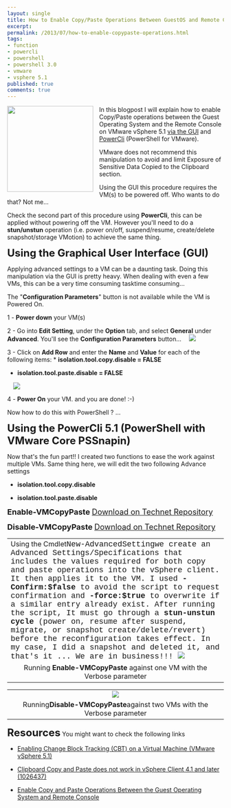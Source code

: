 ```yaml
---
layout: single
title: How to Enable Copy/Paste Operations Between GuestOS and Remote Console on vSphere 5.1 (GUI and PowerCli)
excerpt: 
permalink: /2013/07/how-to-enable-copypaste-operations.html
tags: 
- function
- powercli
- powershell
- powershell 3.0
- vmware
- vsphere 5.1
published: true
comments: true
---
```

<a href="{{ site.url }}/images/2013/20130701_How_to_Enable_CopyPaste_Operations_Between_GuestOS_and_Remote_Console_on_vSphere_5.1_(GUI_and_PowerCli)/copypaste__164375054__-256x256.jpeg" imageanchor="1" style="clear: left; float: left; margin-bottom: 1em; margin-right: 1em;"><img border="0" height="200" src="{{ site.url }}/images/2013/20130701_How_to_Enable_CopyPaste_Operations_Between_GuestOS_and_Remote_Console_on_vSphere_5.1_(GUI_and_PowerCli)/copypaste__405764048__-200x200.jpeg" width="200" /></a>In this blogpost I will explain how to enable Copy/Paste operations between the Guest Operating System and the Remote Console on VMware vSphere 5.1 <u>via the GUI</u> and <u>PowerCli</u> (PowerShell for VMware).

VMware does not recommend this manipulation to avoid and limit Exposure of Sensitive Data Copied to the Clipboard section.

Using the GUI this procedure requires the VM(s) to be powered off. Who wants to do that? Not me...

Check the second part of this procedure using <b>PowerCli</b>, this can be applied without powering off the VM. However you'll need to do a<b> stun/unstun</b> operation (i.e. power on/off, suspend/resume, create/delete snapshot/storage VMotion) to achieve the same thing.


<span style="font-size: x-large;"><b>Using the Graphical User Interface (GUI)</b>

Applying advanced settings to a VM can be a daunting task.
Doing this manipulation via the GUI is pretty heavy. When dealing with even a few VMs, this can be a very time consuming tasktime consuming...

The "<b>Configuration Parameters</b>" button is not available while the VM is Powered On.

1 - <b>Power down</b> your VM(s)

2 - Go into <b>Edit Setting</b>, under the <b>Option</b> tab, and select <b>General</b> under <b>Advanced</b>.
You'll see the <b>Configuration Parameters</b> button...
<a href="http://2.bp.blogspot.com/-_v6otuqqN-Y/UcuTin4XOZI/AAAAAAABaLM/vw9nbeOCW9g/s1600/2013-06-26+9-19-25+PM.png" imageanchor="1" style="margin-left: 1em; margin-right: 1em;"><img border="0" src="http://2.bp.blogspot.com/-_v6otuqqN-Y/UcuTin4XOZI/AAAAAAABaLM/vw9nbeOCW9g/s1600/2013-06-26+9-19-25+PM.png" /></a>


<div class="separator" style="clear: both; text-align: left;">3 - Click on <b>Add Row</b> and enter the <b>Name</b> and <b>Value</b> for each of the following items:
* <b>isolation.tool.copy.disable = FALSE</b>

* <b>isolation.tool.paste.disable = FALSE</b>



<a href="{{ site.url }}/images/2013/20130701_How_to_Enable_CopyPaste_Operations_Between_GuestOS_and_Remote_Console_on_vSphere_5.1_(GUI_and_PowerCli)/04__1265593158__-608x492.png" imageanchor="1" style="margin-left: 1em; margin-right: 1em;"><img border="0" src="{{ site.url }}/images/2013/20130701_How_to_Enable_CopyPaste_Operations_Between_GuestOS_and_Remote_Console_on_vSphere_5.1_(GUI_and_PowerCli)/04__1265593158__-608x492.png" /></a>

4 - <b>Power On</b> your VM.
and you are done! :-)


Now how to do this with PowerShell ? ...


<b><span style="font-size: x-large;">Using the PowerCli 5.1 (PowerShell with VMware Core PSSnapin) </b>

Now that's the fun part!! I created two functions to ease the work against multiple VMs.
Same thing here, we will edit the two following Advance settings

* <b>isolation.tool.copy.disable</b>

* <b>isolation.tool.paste.disable</b>

<span style="font-size: large;"><b>Enable-VMCopyPaste </b>
<a href="http://gallery.technet.microsoft.com/Enable-VMCopyPaste-39d785a4" target="_blank">Download on Technet Repository</a>

<span style="font-size: large;"><b>Disable-VMCopyPaste </b>
<a href="http://gallery.technet.microsoft.com/Disable-VMCopyPaste-b7e770b6" target="_blank">Download on Technet Repository</a>

<table align="center" cellpadding="0" cellspacing="0" class="tr-caption-container" style="margin-left: auto; margin-right: auto; text-align: center;"><tbody><tr><td style="text-align: center;"><div style="text-align: left;">Using the Cmdlet<span style="font-family: Courier New, Courier, monospace; font-size: large;">New-AdvancedSettingwe create an Advanced Settings/Specifications that includes the values required for both copy and paste operations into the vSphere client. It then applies it to the VM.
I used <span style="font-family: Courier New, Courier, monospace; font-size: large;"><b>-Confirm:$false</b> to avoid the script to request confirmation and <span style="font-family: Courier New, Courier, monospace; font-size: large;"><b>-force:$true</b> to overwrite if a similar entry already exist.
After running the script, It must go through a <b>stun-unstun cycle</b> (power on, resume after suspend, migrate, or snapshot create/delete/revert) before the reconfiguration takes effect. In my case, I did a snapshot and deleted it, and that's it ... We are in business!!!
<a href="http://4.bp.blogspot.com/-Pe27nmJNmMc/UcyS19Z69qI/AAAAAAABaMk/9H59_oTU9mw/s709/2013-06-26+10-01-55+PM.png" imageanchor="1" style="margin-left: auto; margin-right: auto;"><img border="0" src="http://4.bp.blogspot.com/-Pe27nmJNmMc/UcyS19Z69qI/AAAAAAABaMk/9H59_oTU9mw/s1600/2013-06-26+10-01-55+PM.png" /></a></td></tr><tr><td class="tr-caption" style="text-align: center;">Running<b> Enable-VMCopyPaste</b> against one VM with the Verbose parameter</td></tr></tbody></table>
<table align="center" cellpadding="0" cellspacing="0" class="tr-caption-container" style="margin-left: auto; margin-right: auto; text-align: center;"><tbody><tr><td style="text-align: center;"><a href="http://2.bp.blogspot.com/-EuL9JmA_wSM/UcyS5VL38HI/AAAAAAABaMs/GePuiubx3TY/s733/2013-06-26+10-03-32+PM.png" imageanchor="1" style="margin-left: auto; margin-right: auto;"><img border="0" src="http://2.bp.blogspot.com/-EuL9JmA_wSM/UcyS5VL38HI/AAAAAAABaMs/GePuiubx3TY/s1600/2013-06-26+10-03-32+PM.png" /></a></td></tr><tr><td class="tr-caption" style="text-align: center;">Running<b>Disable-VMCopyPaste</b>against two VMs with the Verbose parameter</td></tr></tbody></table><b><span style="font-size: x-large;">
</b><b><span style="font-size: x-large;">Resources</b>
You might want to check the following links


* <a href="{{ site.url }}/2013/01/enabling-change-block-tracking-cbt-on.html" target="_blank">Enabling Change Block Tracking (CBT) on a Virtual Machine (VMware vSphere 5.1)</a>

* <a href="http://kb.vmware.com/selfservice/microsites/search.do?language=en_US&amp;cmd=displayKC&amp;externalId=1026437" target="_blank">Clipboard Copy and Paste does not work in vSphere Client 4.1 and later (1026437)</a>

* <a href="http://pubs.vmware.com/vsphere-51/topic/com.vmware.vsphere.security.doc/GUID-367D02C1-B71F-4AC3-AA05-85033136A667.html" target="_blank">Enable Copy and Paste Operations Between the Guest Operating System and Remote Console</a>




